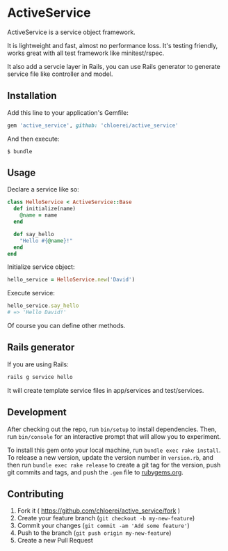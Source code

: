 # ActiveService

ActiveService is a service object framework.

It is lightweight and fast, almost no performance loss. It's testing friendly, works great with all test framework like minitest/rspec.

It also add a servcie layer in Rails, you can use Rails generator to generate service file like controller and model.

## Installation

Add this line to your application's Gemfile:

```ruby
gem 'active_service', github: 'chloerei/active_service'
```

And then execute:

    $ bundle

## Usage

Declare a service like so:

```ruby
class HelloService < ActiveService::Base
  def initialize(name)
    @name = name
  end

  def say_hello
    "Hello #{@name}!"
  end
end
```

Initialize service object:

```ruby
hello_service = HelloService.new('David')
```

Execute service:

```ruby
hello_service.say_hello
# => 'Hello David!'
```

Of course you can define other methods.

## Rails generator

If you are using Rails:

```bash
rails g service hello
```

It will create template service files in app/services and test/services.

## Development

After checking out the repo, run `bin/setup` to install dependencies. Then, run `bin/console` for an interactive prompt that will allow you to experiment.

To install this gem onto your local machine, run `bundle exec rake install`. To release a new version, update the version number in `version.rb`, and then run `bundle exec rake release` to create a git tag for the version, push git commits and tags, and push the `.gem` file to [rubygems.org](https://rubygems.org).

## Contributing

1. Fork it ( https://github.com/chloerei/active_service/fork )
2. Create your feature branch (`git checkout -b my-new-feature`)
3. Commit your changes (`git commit -am 'Add some feature'`)
4. Push to the branch (`git push origin my-new-feature`)
5. Create a new Pull Request
